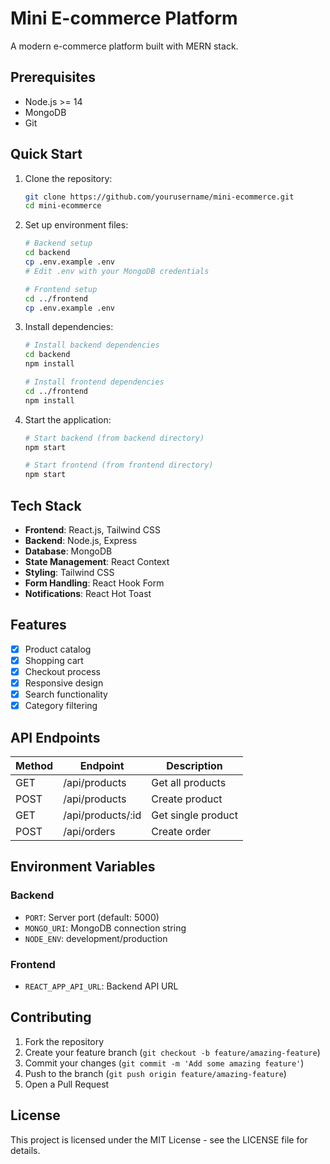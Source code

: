 # Mini E-commerce Platform

A modern e-commerce platform built with MERN stack.

## Prerequisites

- Node.js >= 14
- MongoDB
- Git

## Quick Start

1. Clone the repository:
   ```bash
   git clone https://github.com/yourusername/mini-ecommerce.git
   cd mini-ecommerce
   ```

2. Set up environment files:
   ```bash
   # Backend setup
   cd backend
   cp .env.example .env
   # Edit .env with your MongoDB credentials

   # Frontend setup
   cd ../frontend
   cp .env.example .env
   ```

3. Install dependencies:
   ```bash
   # Install backend dependencies
   cd backend
   npm install

   # Install frontend dependencies
   cd ../frontend
   npm install
   ```

4. Start the application:
   ```bash
   # Start backend (from backend directory)
   npm start

   # Start frontend (from frontend directory)
   npm start
   ```

## Tech Stack

- **Frontend**: React.js, Tailwind CSS
- **Backend**: Node.js, Express
- **Database**: MongoDB
- **State Management**: React Context
- **Styling**: Tailwind CSS
- **Form Handling**: React Hook Form
- **Notifications**: React Hot Toast

## Features

- [x] Product catalog
- [x] Shopping cart
- [x] Checkout process
- [x] Responsive design
- [x] Search functionality
- [x] Category filtering

## API Endpoints

| Method | Endpoint          | Description          |
|--------|-------------------|----------------------|
| GET    | /api/products     | Get all products     |
| POST   | /api/products     | Create product       |
| GET    | /api/products/:id | Get single product   |
| POST   | /api/orders       | Create order         |

## Environment Variables

### Backend
- `PORT`: Server port (default: 5000)
- `MONGO_URI`: MongoDB connection string
- `NODE_ENV`: development/production

### Frontend
- `REACT_APP_API_URL`: Backend API URL

## Contributing

1. Fork the repository
2. Create your feature branch (`git checkout -b feature/amazing-feature`)
3. Commit your changes (`git commit -m 'Add some amazing feature'`)
4. Push to the branch (`git push origin feature/amazing-feature`)
5. Open a Pull Request

## License

This project is licensed under the MIT License - see the LICENSE file for details.